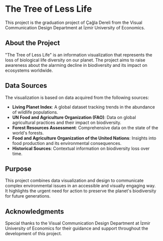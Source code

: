 # The Tree of Less Life

This project is the graduation project of Çağla Dereli from the Visual Communication Design Department at İzmir University of Economics.

## About the Project

"The Tree of Less Life" is an information visualization that represents the loss of biological life diversity on our planet. The project aims to raise awareness about the alarming decline in biodiversity and its impact on ecosystems worldwide.

## Data Sources

The visualization is based on data acquired from the following sources:

- **Living Planet Index**: A global dataset tracking trends in the abundance of wildlife populations.
- **UN Food and Agriculture Organization (FAO)**: Data on global agricultural practices and their impact on biodiversity.
- **Forest Resources Assessment**: Comprehensive data on the state of the world's forests.
- **Food and Agriculture Organization of the United Nations**: Insights into food production and its environmental consequences.
- **Historical Sources**: Contextual information on biodiversity loss over time.

## Purpose

This project combines data visualization and design to communicate complex environmental issues in an accessible and visually engaging way. It highlights the urgent need for action to preserve the planet's biodiversity for future generations.

## Acknowledgments

Special thanks to the Visual Communication Design Department at İzmir University of Economics for their guidance and support throughout the development of this project.